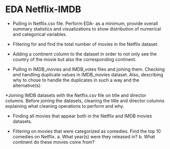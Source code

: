 # EDA Netflix-IMDB

* Pulling in Netflix.csv file. Perform EDA- as a minimum, provide overall summary statistics and visualizations
to show distribution of numerical and categorical variables.

* Filtering for and find the total number of movies in the Netflix dataset.

* Adding a continent column to the dataset in order to not only see the country of the movie but also the
corresponding continent.

* Pulling in IMDB_movies and IMDB_votes files and joining them. Checking and handling duplicate values in
IMDB_movies dataset. Also, describing why to chose to handle the duplicates in such a way and the alternative(s)

*Joining IMDB datasets with the Netflix.csv file on title and director columns. Before joining the datasets,
cleaning the title and director columns explaining what cleaning operations to perform and why.

* Finding all movies that appear both in the Netflix and IMDB movies datasets.

* Filtering on movies that were categorized as comedies. Find the top 10 comedies on Netflix.
 a. What year(s) were they released in?
 b. What continent do these movies come from?
